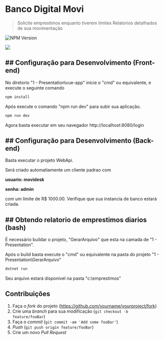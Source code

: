 # Banco Digital Movi
> Solicite emprestimos enquanto tiverem limites
> Relatorios detalhados de sua movimentação

![NPM Version][npm-image]

![](../header.png)

## ## Configuração para Desenvolvimento (Front-end)

No diretorio "1 - Presentation\vue-app" inicie o "cmd" ou equivalente, e execute o seguinte comando

```sh
npm install
```

Após execute o comando "npm run dev" para subir sua aplicação.

```sh
npm run dev
```

Agora basta executar em seu navegador http://localhost:8080/login

## ## Configuração para Desenvolvimento (Back-end)

Basta executar o projeto WebApi.

Será criado automatiamente um cliente padrao com 

**usuario: movidesk**

**senha: admin** 

com um limite de R$ 1000.00.
Verifique que sua instancia de banco estará criada.

## ## Obtendo relatorio de emprestimos diarios (bash)

É necessário buildar o projeto, "GerarArquivo" que esta na camada de "1 - Presentation".

Após o build basta execute o "cmd" ou equivalente na pasta do projeto "1 - Presentation\GerarArquivo"

```sh
dotnet run
```

Seu arquivo estará disponível na pasta "c:\emprestimos"

## Contribuições

1. Faça o _fork_ do projeto (<https://github.com/yourname/yourproject/fork>)
2. Crie uma _branch_ para sua modificação (`git checkout -b feature/fooBar`)
3. Faça o _commit_ (`git commit -am 'Add some fooBar'`)
4. _Push_ (`git push origin feature/fooBar`)
5. Crie um novo _Pull Request_

[npm-image]: https://img.shields.io/npm/v/datadog-metrics.svg?style=flat-square
[npm-url]: https://npmjs.org/package/datadog-metrics
[npm-downloads]: https://img.shields.io/npm/dm/datadog-metrics.svg?style=flat-square
[travis-image]: https://img.shields.io/travis/dbader/node-datadog-metrics/master.svg?style=flat-square
